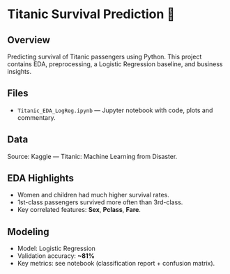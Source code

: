# Titanic Survival Prediction 🚢

## Overview
Predicting survival of Titanic passengers using Python. This project contains EDA, preprocessing, a Logistic Regression baseline, and business insights.

## Files
- `Titanic_EDA_LogReg.ipynb` — Jupyter notebook with code, plots and commentary.


## Data
Source: Kaggle — Titanic: Machine Learning from Disaster.

## EDA Highlights
- Women and children had much higher survival rates.
- 1st-class passengers survived more often than 3rd-class.
- Key correlated features: **Sex**, **Pclass**, **Fare**.

## Modeling
- Model: Logistic Regression
- Validation accuracy: **~81%**
- Key metrics: see notebook (classification report + confusion matrix).


